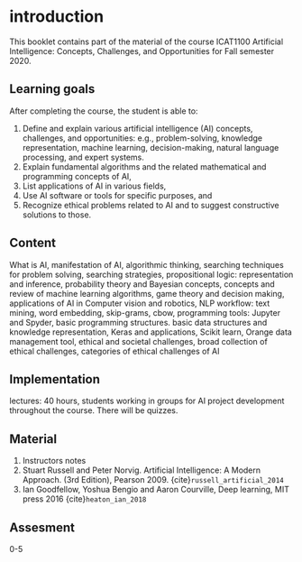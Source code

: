 introduction
============================

This booklet contains part of the material of the course ICAT1100 Artificial Intelligence: Concepts, Challenges, and Opportunities for Fall semester 2020.


## Learning goals

After completing the course, the student is able to:

1. Define and explain various artificial intelligence (AI) concepts, challenges, and opportunities: e.g., problem-solving, knowledge representation, machine learning, decision-making, natural language processing, and expert systems.
2. Explain fundamental algorithms and the related mathematical and programming concepts of AI,
3. List applications of AI in various fields,
4. Use AI software or tools for specific purposes, and
5. Recognize ethical problems related to AI and to suggest constructive solutions to those.


## Content
What is AI, manifestation of AI, algorithmic thinking, searching techniques for problem solving, searching strategies, propositional logic: representation and inference, probability theory and Bayesian concepts, concepts and review of machine learning algorithms, game theory and decision making, applications of AI in Computer vision and robotics, NLP workflow: text mining, word embedding, skip-grams, cbow, programming tools: Jupyter and Spyder, basic programming structures. basic data structures and knowledge representation, Keras and applications, Scikit learn, Orange data management tool, ethical and societal challenges, broad collection of ethical challenges, categories of ethical challenges of AI

## Implementation

lectures: 40 hours, students working in groups for AI project development throughout the course. There will be quizzes.

## Material

1. Instructors notes
2. Stuart Russell and Peter Norvig. Artificial Intelligence: A Modern Approach. (3rd Edition), Pearson 2009. {cite}`russell_artificial_2014`
3. Ian Goodfellow, Yoshua Bengio and Aaron Courville, Deep learning, MIT press 2016 {cite}`heaton_ian_2018`

## Assesment

 0-5
